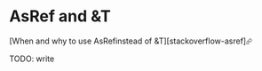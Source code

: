 # AsRef and &T

[When and why to use AsRef<T>instead of &T][stackoverflow-asref]⮳

<div class="hidden">
TODO: write
</div>
